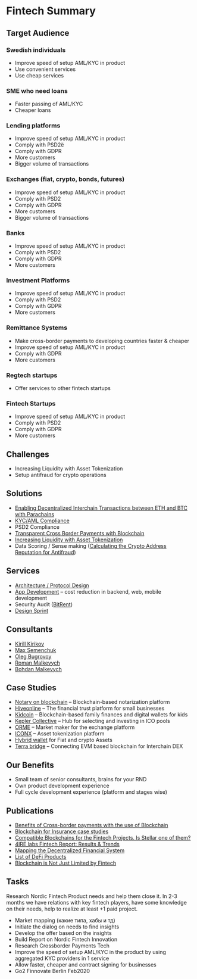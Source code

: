 # Fintech Summary

## Target Audience

### Swedish individuals

* Improve speed of setup AML/KYC in product
* Use convenient services
* Use cheap services 

### SME who need loans

* Faster passing of AML/KYC
* Cheaper loans

### Lending platforms

* Improve speed of setup AML/KYC in product
* Comply with PSD2ё
* Comply with GDPR
* More customers
* Bigger volume of transactions

### Exchanges \(fiat, crypto, bonds, futures\)

* Improve speed of setup AML/KYC in product
* Comply with PSD2
* Comply with GDPR
* More customers
* Bigger volume of transactions

### Banks

* Improve speed of setup AML/KYC in product
* Comply with PSD2
* Comply with GDPR
* More customers

### Investment Platforms

* Improve speed of setup AML/KYC in product
* Comply with PSD2
* Comply with GDPR
* More customers

### Remittance Systems

* Make cross-border payments to developing countries faster & cheaper
* Improve speed of setup AML/KYC in product
* Comply with GDPR
* More customers

### Regtech startups

* Offer services to other fintech startups

### Fintech Startups

* Improve speed of setup AML/KYC in product
* Comply with PSD2
* Comply with GDPR
* More customers

## Challenges

* Increasing Liquidity with Asset Tokenization
* Setup antifraud for crypto operations

## Solutions

* [Enabling Decentralized Interchain Transactions between ETH and BTC with Parachains](../web3/interoperability/ethereum-bitcoin-bridge-wip.md)
* [KYC/AML Compliance](kyc-module-integartion.md)
* PSD2 Compliance
* [Transparent Cross Border Payments with Blockchain](enabling-fast-transparent-and-compliant-cross-border-payments-with-the-blockchain.md)
* [Increasing Liquidity with Asset Tokenization](asset-tokenization.md)
* Data Scoring / Sense making \([Calculating the Crypto Address Reputation for Antifraud](complaince-scoring.md)\)

## Services

* [Architecture / Protocol Design](../architecture-design-protocol/)
* [App Development](../dapps-wallets-development.md) – cost reduction in backend, web, mobile development
* Security Audit \([BitRent](https://medium.com/practical-blockchain/bitrent-smart-contracts-audit-case-study-d7d61a34e9f7)\)
* [Design Sprint](../design-thinking/design-sprint.md)

## Consultants

* [Kirill Kirikov](../org-1/kirill-kirikov.md)
* [Max Semenchuk](../org-1/max-semenchuk.md)
* [Oleg Bugrovoy](../org-1/oleg-bugrovoy.md)
* [Roman Malkevych](../org-1/roman-malkevych.md)
* [Bohdan Malkevych](../org-1/bohdan-malkevych.md)

## Case Studies

* [Notary on blockchain](../case-studies/notarization-platform.md) – Blockchain-based notarization platform
* [Hiveonline](../case-studies/hiveonline.md) – The financial trust platform for small businesses
* [Kidcoin](../case-studies/kidcoin.md) – Blockchain-based family finances and digital wallets for kids
* [Kepler Collective](../case-studies/kepler-collective.md) – Hub for selecting and investing in ICO pools
* [ORME](../case-studies/orme.md) – Market maker for the exchange platform
* [ICONX](../case-studies/iconx-wip.md) – Asset tokenization platform
* [Hybrid wallet](../case-studies/hybrid-wallet-fiat-and-crypto-assets.md) for Fiat and crypto Assets
* [Terra bridge](https://github.com/ContractLand/terra-bridge-btc) – Connecting EVM based blockchain for Interchain DEX

## Our Benefits

* Small team of senior consultants, brains for your RND
* Own product development experience
* Full cycle development experience \(platform and stages wise\)

## Publications

* [Benefits of Cross-border payments with the use of Blockchain](enabling-fast-transparent-and-compliant-cross-border-payments-with-the-blockchain.md)
* [Blockchain for Insurance case studies](blockchain-for-insurance.md)
* [Compatible Blockchains for the Fintech Projects. Is Stellar one of them?](https://4irelabs.com/blockchain-fintech-stellar)
* [4IRE labs Fintech Report: Results & Trends](https://4irelabs.com/fintech-report?utm_source=fb&utm_medium=groups&utm_campaign=fintech-report)
* [Mapping the Decentralized Financial System](https://tokeneconomy.co/mapping-the-decentralized-financial-system-7c5af65e0335)
* [List of DeFi Products](https://github.com/ong/awesome-decentralized-finance#decentralized-exchange-protocols)
* [Blockchain is Not Just Limited by Fintech ](https://medium.com/practical-blockchain/blockchain-is-not-just-limited-to-fintech-ca5c63ea8483)

## 

## Tasks

Research Nordic Fintech Product needs and help them close it. In 2-3 months we have relations with key fintech players, have some knowledge on their needs, help to realize at least +1 paid project.

* Market mapping \(какие типа, хабы и тд\)
* Initiate the dialog on needs to find insights
* Develop the offer based on the insights
* Build Report on Nordic Fintech Innovation
* Research Crossborder Payments Tech
* Improve the speed of setup AML/KYC in the product by using aggregated KYC providers in 1 service
* Allow faster, cheaper and contract signing for businesses
* Go2 Finnovate Berlin Feb2020

